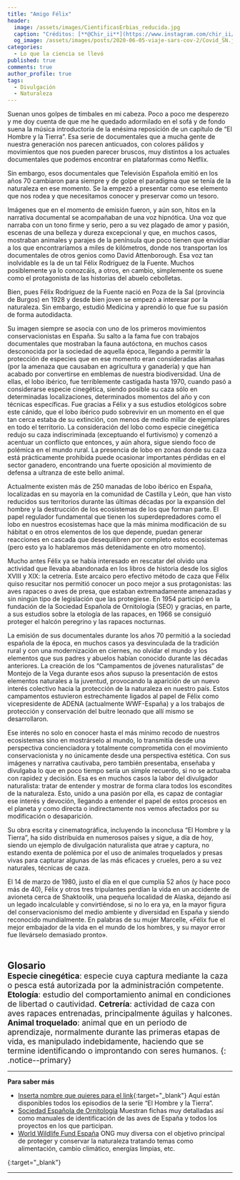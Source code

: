 ```yaml
---
title: "Amigo Félix"
header:
  image: /assets/images/CientificasErbias_reducida.jpg
  caption: "Créditos: [**@Chir_ii**](https://www.instagram.com/chir_ii/?hl=en)"
  og_image: /assets/images/posts/2020-06-05-viaje-sars-cov-2/Covid_SN.jpeg
categories:
  - Lo que la ciencia se llevó 
published: true
comments: true
author_profile: true
tags:
  - Divulgación
  - Naturaleza
--- 
```


 
Suenan unos golpes de timbales en mi cabeza. Poco a poco me desperezo y me doy cuenta de que me he quedado adormilado en el sofá y de fondo suena la música 
introductoria de la enésima reposición de un capítulo de “El Hombre y la Tierra”. Esa serie de documentales que a mucha gente de nuestra generación nos parecen 
anticuados, con colores pálidos y movimientos que nos pueden parecer bruscos, muy distintos a los actuales documentales que podemos encontrar en plataformas como 
Netflix.  

Sin embargo, esos documentales que Televisión Española emitió en los años 70 cambiaron para siempre y de golpe el paradigma que se tenía de la naturaleza en ese 
momento. Se la empezó a presentar como ese elemento que nos rodea y que necesitamos conocer y preservar como un tesoro.  

Imágenes que en el momento de emisión fueron, y aún son, hitos en la narrativa documental se acompañaban de una voz hipnótica. Una voz que narraba con un tono 
firme y serio, pero a su vez plagado de amor y pasión, escenas de una belleza y dureza excepcional y que, en muchos casos, mostraban animales y parajes de la 
península que poco tienen que envidiar a los que encontraríamos a miles de kilómetros, donde nos transportan los documentales de otros genios como David 
Attenborough. Esa voz tan inolvidable es la de un tal Félix Rodríguez de la Fuente. Muchos posiblemente ya lo conozcáis, a otros, en cambio, simplemente os 
suene como el protagonista de las historias del abuelo cebolletas.  

Bien, pues Félix Rodríguez de la Fuente nació en Poza de la Sal (provincia de Burgos) en 1928 y desde bien joven se empezó a interesar por la naturaleza. 
Sin embargo, estudió Medicina y aprendió lo que fue su pasión de forma autodidacta.  

Su imagen siempre se asocia con uno de los primeros movimientos conservacionistas en España. Su salto a la fama fue con trabajos documentales que mostraban 
la fauna autóctona, en muchos casos desconocida por la sociedad de aquella época, llegando a permitir la protección de especies que en ese momento eran 
consideradas alimañas (por la amenaza que causaban en agricultura y ganadería) y que han acabado por convertirse en emblemas de nuestra biodiversidad. Una de 
ellas, el lobo ibérico, fue terriblemente castigada hasta 1970, cuando pasó a considerarse especie cinegética, siendo posible su caza sólo en determinadas 
localizaciones, determinados momentos del año y con técnicas específicas. Fue gracias a Félix y a sus estudios etológicos sobre este cánido, que el lobo ibérico 
pudo sobrevivir en un momento en el que tan cerca estaba de su extinción, con menos de medio millar de ejemplares en todo el territorio. La consideración del 
lobo como especie cinegética redujo su caza indiscriminada (exceptuando el furtivismo) y comenzó a acentuar un conflicto que entonces, y aún ahora, sigue siendo 
foco de polémica en el mundo rural. La presencia de lobo en zonas donde su caza está prácticamente prohibida puede ocasionar importantes pérdidas en el sector 
ganadero, encontrando una fuerte oposición al movimiento de defensa a ultranza de este bello animal.  

Actualmente existen más de 250 manadas de lobo ibérico en España, localizadas en su mayoría en la comunidad de Castilla y León, que han visto reducidos sus 
territorios durante las últimas décadas por la expansión del hombre y la destrucción de los ecosistemas de los que forman parte. El papel regulador fundamental
que tienen los superdepredadores como el lobo en nuestros ecosistemas hace que la más mínima modificación de su hábitat o en otros elementos de los que depende,
puedan generar reacciones en cascada que desequilibren por completo estos ecosistemas (pero esto ya lo hablaremos más detenidamente en otro momento).

Mucho antes Félix ya se había interesado en rescatar del olvido una actividad que llevaba abandonada en los libros de historia desde los siglos XVIII y XIX: 
la cetrería. Este arcaico pero efectivo método de caza que Félix quiso resucitar nos permitió conocer un poco mejor a sus protagonistas: las aves rapaces o aves 
de presa, que estaban extremadamente amenazadas y sin ningún tipo de legislación que las protegiese. En 1954 participó en la fundación de la Sociedad Española de
Ornitología (SEO) y gracias, en parte, a sus estudios sobre la etología de las rapaces, en 1966 se consiguió proteger el halcón peregrino y las rapaces nocturnas.  

La emisión de sus documentales durante los años 70 permitió a la sociedad española de la época, en muchos casos ya desvinculada de la tradición rural y con una 
modernización en ciernes, no olvidar el mundo y los elementos que sus padres y abuelos habían conocido durante las décadas anteriores. La creación de los 
“Campamentos de jóvenes naturalistas” de Montejo de la Vega durante esos años supuso la presentación de estos elementos naturales a la juventud, provocando 
la aparición de un nuevo interés colectivo hacia la protección de la naturaleza en nuestro país. Estos campamentos estuvieron estrechamente ligados al papel 
de Félix como vicepresidente de ADENA (actualmente WWF-España) y a los trabajos de protección y conservación del buitre leonado que allí mismo se desarrollaron.

Ese interés no solo en conocer hasta el más mínimo recodo de nuestros ecosistemas sino en mostrárselo al mundo, lo transmitía desde una perspectiva 
concienciadora y totalmente comprometida con el movimiento conservacionista y no únicamente desde una perspectiva estética. Con sus imágenes y narrativa 
cautivaba, pero también presentaba, enseñaba y divulgaba lo que en poco tiempo sería un simple recuerdo, si no se actuaba con rapidez y decisión. Esa es en 
muchos casos la labor del divulgador naturalista: tratar de entender y mostrar de forma clara todos los escondites de la naturaleza. Esto, unido a una pasión 
por ella, es capaz de contagiar ese interés y devoción, llegando a entender el papel de estos procesos en el planeta y como directa o indirectamente nos vemos 
afectados por su modificación o desaparición.

Su obra escrita y cinematográfica, incluyendo la inconclusa “El Hombre y la Tierra”, ha sido distribuida en numerosos países y sigue, a día de hoy, siendo un
ejemplo de divulgación naturalista que atrae y captura, no estando exenta de polémica por el uso de animales troquelados y presas vivas para capturar algunas de 
las más eficaces y crueles, pero a su vez naturales, técnicas de caza.

El 14 de marzo de 1980, justo el día en el que cumplía 52 años (y hace poco más de 40), Félix y otros tres tripulantes perdían la vida en un accidente de
avioneta cerca de Shaktoolik, una pequeña localidad de Alaska, dejando así un legado incalculable y convirtiéndose, si no lo era ya, en la mayor figura del 
conservacionismo del medio ambiente y diversidad en España y siendo reconocido mundialmente. En palabras de su mujer Marcelle, «Félix fue el mejor embajador 
de la vida en el mundo de los hombres, y su mayor error fue llevárselo demasiado pronto».
&nbsp;  
&nbsp;  
&nbsp;   

<span style="font-size:1.5em">**Glosario**</span>
&nbsp;   
<span style="font-size:1.25em">**Especie cinegética**: especie cuya captura mediante la caza o pesca está autorizada por la administración competente.  
**Etología**: estudio del comportamiento animal en condiciones de libertad o cautividad.
**Cetrería**: actividad de caza con aves rapaces entrenadas, principalmente águilas y halcones.            
**Animal troquelado**: animal que en un periodo de aprendizaje, normalmente durante las primeras etapas de vida, es manipulado indebidamente, haciendo que se termine identificando o improntando con seres humanos.
{: .notice--primary} 
     

---
**Para saber más**

* [Inserta nombre que quieres para el link](https://www.rtve.es/alacarta/videos/el-hombre-y-la-tierra/){:target="_blank"} Aquí están disponibles todos los episodios de la serie “El Hombre y la Tierra”.   
* [Sociedad Española de Ornitología](https://www.seo.org/) Muestran fichas muy detalladas así como manuales de identificación de las aves de España y todos los proyectos en los que participan.
* [World Wildlife Fund España](https://www.wwf.es/) ONG muy diversa con el objetivo principal de proteger y conservar la naturaleza tratando temas como alimentación, cambio climático, energías limpias, etc.

{:target="_blank"}

---
